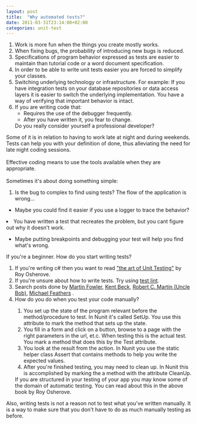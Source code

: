 ```yaml
---
layout: post
title:  "Why automated tests?"
date: 2011-03-31T23:14:00+02:00
categories: unit-test
---
```


<div dir="ltr" style="text-align: left;" trbidi="on">
<ol style="text-align: left;">
<li>Work is more fun when the things you create mostly works.</li>
<li>When fixing bugs, the probability of introducing new bugs is reduced.</li>
<li>Specifications of program behavior expressed as tests are easier to maintain than tutorial code or a word document specification.</li>
<li>In order to be able to write unit tests easier you are forced to simplify your classes. </li>
<li>Switching underlying technology or infrastructure. For example: If you have integration tests on your database repositories or data access layers it is easier to switch the underlying implementation. You have a way of verifying that important behavior is intact. </li>
<li>If you are writing code that:<ul>
<li>Requires the use of the debugger frequently.</li>
<li>After you have written it, you fear to change.</li>
</ul>
<ol></ol>
Do you really consider yourself a professional developer? 
</li>
</ol>
<div>
Some of it is in relation to having to work late at night and during weekends. Tests can help you with your definition of done, thus alleviating the need for late night coding sessions.<br><br>
Effective coding means to use the tools available when they are appropriate.<br><br>
Sometimes it's about doing something simple:<br><ol style="text-align: left;">
<li>Is the bug to complex to find using tests? The flow of the application is wrong...</li>
</ol>
<ul>
<li>Maybe you could find it easier if you use a logger to trace the behavior?</li>
</ul>
<li>You have written a test that recreates the problem, but you cant figure out why it doesn't work.</li>
<ul>
<li>Maybe putting breakpoints and debugging your test will help you find what's wrong.</li>
</ul>
<div>
If you're a beginner. How do you start writing tests?</div>
<div>
<ol style="text-align: left;">
<li>If you're writing c# then you want to read <a href="http://www.amazon.com/Art-Unit-Testing-Examples-Net/dp/1933988274">"the art of Unit Testing"</a> by Roy Osherove. </li>
<li>If you're unsure about how to write tests. Try using <a href="http://www.typemock.com/test-lint">test lint</a>.</li>
<li>Search posts done by <a href="http://martinfowler.com/">Martin Fowler</a>, <a href="http://www.threeriversinstitute.org/blog/">Kent Beck</a>, <a href="http://cleancoder.posterous.com/">Robert C. Martin (Uncle Bob)</a>, <a href="http://michaelfeathers.typepad.com/michael_feathers_blog/">Michael Feathers</a> .</li>
<li>How do you do when you test your code manually?</li>
<ol>
<li>You set up the state of the program relevant before the method/procedure to test. In Nunit it's called SetUp. You use this attribute to mark the method that sets up the state.</li>
<li>You fill in a form and click on a button, browse to a page with the right parameters in the url, et.c. When testing this is the actual test. You mark a method that does this by the Test attribute.</li>
<li>You look at the result from the action. In Nunit you use the static helper class Assert that contains methods to help you write the expected values.</li>
<li>After you're finished testing, you may need to clean up. In Nunit this is accomplished by marking the a method with the attribute CleanUp.</li>
</ol>
If you are structured in your testing of your app you may know some of the domain of automatic testing. You can read about this in the above book by Roy Osherove.</ol>
<div>
Also, writing tests is not a reason not to test what you've written manually. It is a way to make sure that you don't have to do as much manually testing as before. </div>
</div>
</div>
</div>
<div style="clear: both;"></div>